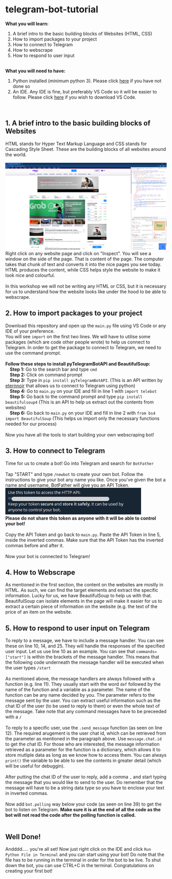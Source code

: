 # telegram-bot-tutorial

<b>What you will learn:</b>
<ol>
  <li>A brief intro to the basic building blocks of Websites (HTML, CSS)</li>
  <li>How to import packages to your project</li>
  <li>How to connect to Telegram</li>
  <li>How to webscrape</li>
  <li>How to respond to user input</li>
</ol>
<br>
<b>What you will need to have:</b>
<ol>
  <li>Python installed (minimum python 3). Please click <a href="https://www.python.org/downloads/">here</a> if you have not done so</li>
  <li>An IDE. Any IDE is fine, but preferably VS Code so it will be easier to follow. Please click <a href="https://code.visualstudio.com/">here</a> if you wish to download VS Code.</li>
</ol>
<br>
<h2>1. A brief intro to the basic building blocks of Websites</h2>
HTML stands for Hyper Text Markup Language and CSS stands for Cascading Style Sheet. These are the building blocks of all websites around the world.<br>
<br>
<img src="/README/inspect.png"><br>
Right click on any website page and click on "Inspect". You will see a window on the side of the page. That is content of the page. The computer takes that chunk of text and converts it into the nice pages you see today. HTML produces the content, while CSS helps style the website to make it look nice and colourful.<br>
<br>
In this workshop we will not be writing any HTML or CSS, but it is necessary for us to understand how the website looks like under the hood to be able to webscrape.
<br>
<h2>2. How to import packages to your project</h2>
Download this repository and open up the <code>main.py</code> file using VS Code or any IDE of your preference.<br>
You will see <code>import</code> on the first two lines. We will have to utilise some packages (which are code other people wrote) to help us connect to Telegram. In order to get the package to connect to Telegram, we need to use the command prompt.<br>
<br>
<b>Follow these steps to install pyTelegramBotAPI and BeautifulSoup:</b><br>
&emsp;<b>Step 1:</b> Go to the search bar and type <code>cmd</code> <br>
&emsp;<b>Step 2:</b> Click on command prompt <br>
&emsp;<b>Step 3:</b> Type in <code>pip install pyTelegramBotAPI</code>. (This is an API written by <a href="https://github.com/eternnoir/pyTelegramBotAPI">eternnoir</a> that allows us to connect to Telegram using python)<br>
&emsp;<b>Step 4:</b> Go to <code>main.py</code> on your IDE and fill in line 1 with <code>import telebot</code><br>
&emsp;<b>Step 5:</b> Go back to the command prompt and type <code>pip install beautifulsoup4</code> (This is an API to help us extract out the contents from websites)<br>
&emsp;<b>Step 6:</b> Go back to <code>main.py</code> on your IDE and fill in line 2 with <code>from bs4 import BeautifulSoup</code> (This helps us import only the necessary functions needed for our process) <br>
<br>
Now you have all the tools to start building your own webscraping bot!
<br>
<h2>3. How to connect to Telegram</h2>
Time for us to create a bot! Go into Telegram and search for <code>BotFather</code><br>
<br>
Tap "START" and type <code>/newbot</code> to create your own bot. Follow the instructions to give your bot any name you like. Once you've given the bot a name and username, BotFather will give you an API Token. <br>
<img src="/README/apikey.png"><br>
<b>Please do not share this token as anyone with it will be able to control your bot!</b><br>
<br>
Copy the API Token and go back to <code>main.py</code>. Paste the API Token in line 5, inside the inverted commas. Make sure that the API Token has the inverted commas before and after it.<br>
<br>
Now your bot is connected to Telegram!<br>
<h2>4. How to Webscrape</h2>
As mentioned in the first section, the content on the websites are mostly in HTML. As such, we can find the target elements and extract the specific information. Lucky for us, we have BeautifulSoup to help us with that. BeautifulSoup can isolate elements in the page will make it easier for us to extract a certain piece of information on the website (e.g. the text of the price of an item on the website.<br>
<h2>5. How to respond to user input on Telegram</h2>
To reply to a message, we have to include a message handler. You can see these on line 10, 14, and 25. They will handle the responses of the specified user input. Let us use line 10 as an example. You can see that <code>commands=["start"]</code> is within the brackets of the message handler. This means that the following code underneath the message handler will be executed when the user types <code>/start</code><br>
<br>
As mentioned above, the message handlers are always followed with a function (e.g. line 11). They usually start with the word <code>def</code> followed by the name of the function and a variable as a parameter. The name of the function can be any name decided by you. The parameter refers to the message sent by the user. You can extract useful information such as the chat ID of the user (to be used to reply to them) or even the whole text of the message. Take note that any command messages have to be preceeded with a <code>/</code><br>
<br>
To reply to a specific user, use the <code>.send_message</code> function (as seen on line 12). The required arugement is the user chat id, which can be retrieved from the parameter as mentioned in the paragraph above. Use <code>message.chat.id</code> to get the chat ID. For those who are interested, the message information retrieved as a parameter for the function is a dictionary, which allows it to store mutliple data as long as we know how to access them. You can always <code>print()</code> the variable to be able to see the contents in greater detail (which will be useful for debuggin).<br>
<br>
After putting the chat ID of the user to reply, add a comma <code>,</code> and start typing the message that you would like to send to the user. Do remember that the message will have to be a string data type so you have to enclose your text in inverted commas.<br>
<br>
Now add <code>bot.polling</code> way below your code (as seen on line 39) to get the bot to listen on Telegram. <b>Make sure it is at the end of all the code as the bot will not read the code after the polling function is called.</b><br>
<br>
<h2>Well Done!</h2>
Andddd..... you're all set! Now just right click on the IDE and click <code>Run Python File in Terminal</code> and you can start using your bot! Do note that the file has to be running in the terminal in order for the bot to be live. To shut down the bot, you can use CTRL+C in the terminal. Congratulations on creating your first bot! 
